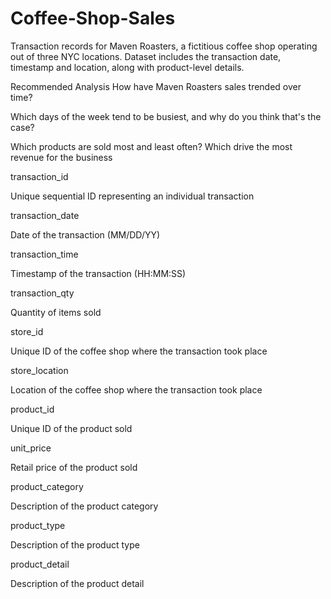 # Coffee-Shop-Sales

Transaction records for Maven Roasters, a fictitious coffee shop operating out of three NYC locations. Dataset includes the transaction date, timestamp and location, along with product-level details.

Recommended Analysis
How have Maven Roasters sales trended over time?

Which days of the week tend to be busiest, and why do you think that's the case?

Which products are sold most and least often? Which drive the most revenue for the business


transaction_id

Unique sequential ID representing an individual transaction

transaction_date

Date of the transaction (MM/DD/YY)

transaction_time

Timestamp of the transaction (HH:MM:SS)

transaction_qty

Quantity of items sold

store_id

Unique ID of the coffee shop where the transaction took place

store_location


Location of the coffee shop where the transaction took place

product_id

Unique ID of the product sold

unit_price

Retail price of the product sold

product_category

Description of the product category


product_type

Description of the product type

product_detail

Description of the product detail


